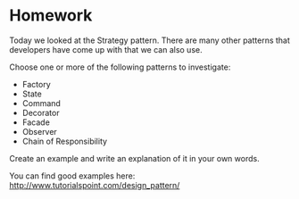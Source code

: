 # Homework

Today we looked at the Strategy pattern. There are many other patterns that developers have come up with that we can also use.

Choose one or more of the following patterns to investigate:

- Factory
- State
- Command
- Decorator
- Facade
- Observer
- Chain of Responsibility

Create an example and write an explanation of it in your own words.

You can find good examples here: 
http://www.tutorialspoint.com/design_pattern/
